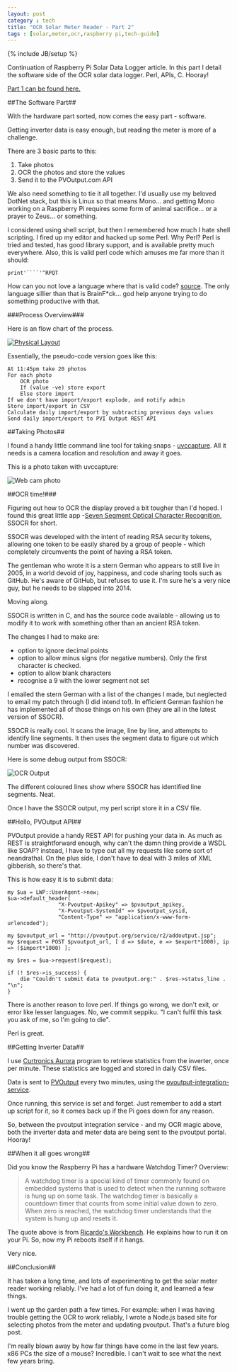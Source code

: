 ```yaml
---
layout: post
category : tech
title: "OCR Solar Meter Reader - Part 2"
tags : [solar,meter,ocr,raspberry pi,tech-guide]
---
```

{% include JB/setup %}

Continuation of Raspberry Pi Solar Data Logger article. In this part I detail the software side of the OCR solar data logger. Perl, APIs, C. Hooray!

<!--more-->

<a href="{{ site.url }}/tech/2014/05/19/ocr-solar-meter-reader-part1/">Part 1 can be found here.</a>

##The Software Part##

With the hardware part sorted, now comes the easy part - software.

Getting inverter data is easy enough, but reading the meter is more of a challenge.

There are 3 basic parts to this:

1. Take photos
2. OCR the photos and store the values
3. Send it to the PVOutput.com API

We also need something to tie it all together. I'd usually use my beloved DotNet stack, but this is Linux so that means Mono... and getting Mono working on a Raspberry Pi requires some form of animal sacrifice... or a prayer to Zeus... or something.

I considered using shell script, but then I remembered how much I hate shell scripting. I fired up my editor and hacked up some Perl. Why Perl? Perl is tried and tested, has good library support, and is available pretty much everywhere. Also, this is valid perl code which amuses me far more than it should:

	print'````'^RPQT

How can you not love a language where that is valid code? [source](http://www.perlmonks.org/?node=Obfuscated%20Code). The only language sillier than that is BrainF*ck... god help anyone trying to do something productive with that.

###Process Overview###

Here is an flow chart of the process.

<a class="fancybox" rel="group" href="{{ site.url }}/assets/images/solar-process.png" title="Physical layout"><img class="img-responsive img-thumbnail" src="{{ site.url }}/assets/images/solar-process.png" alt="Physical Layout" /></a><br />

Essentially, the pseudo-code version goes like this:

	At 11:45pm take 20 photos
	For each photo
		OCR photo
		If (value -ve) store export
		Else store import
	If we don't have import/export explode, and notify admin
	Store import/export in CSV
	Calculate daily import/export by subtracting previous days values
	Send daily import/export to PVI Output REST API



##Taking Photos##

I found a handy little command line tool for taking snaps - [uvccapture](http://manpages.ubuntu.com/manpages/natty/man1/uvccapture.1.html). All it needs is a camera location and resolution and away it goes.

This is a photo taken with uvccapture:

<img class="img-responsive img-thumbnail" src="{{ site.url }}/assets/images/solar-webcam.jpg" alt="Web cam photo" />

##OCR time!###

Figuring out how to OCR the display proved a bit tougher than I'd hoped. I found this great little app -[Seven Segment Optical Character Recognition](http://www.unix-ag.uni-kl.de/~auerswal/ssocr/), SSOCR for short.

SSOCR was developed with the intent of reading RSA security tokens, allowing one token to be easily shared by a group of people - which completely circumvents the point of having a RSA token.

The gentleman who wrote it is a stern German who appears to still live in 2005, in a world devoid of joy, happiness, and code sharing tools such as GitHub. He's aware of GitHub, but refuses to use it. I'm sure he's a very nice guy, but he needs to be slapped into 2014.

Moving along.

SSOCR is written in C, and has the source code available - allowing us to modify it to work with something other than an ancient RSA token.

The changes I had to make are:

- option to ignore decimal points
- option to allow minus signs (for negative numbers). Only the first character is checked.
- option to allow blank characters
- recognise a 9 with the lower segment not set

I emailed the stern German with a list of the changes I made, but neglected to email my patch through (I did intend to!). In efficient German fashion he has implemented all of those things on his own (they are all in the latest version of SSOCR).

SSOCR is really cool. It scans the image, line by line, and attempts to identify line segments. It then uses the segment data to figure out which number was discovered.

Here is some debug output from SSOCR:

<img class="img-responsive img-thumbnail" src="{{ site.url }}/assets/images/solar-output.png" alt="OCR Output" />

The different coloured lines show where SSOCR has identified line segments. Neat.

Once I have the SSOCR output, my perl script store it in a CSV file.

##Hello, PVOutput API##

PVOutput provide a handy REST API for pushing your data in. As much as REST is straightforward enough, why can't the damn thing provide a WSDL like SOAP? instead, I have to type out all my requests like some sort of neandrathal. On the plus side, I don't have to deal with 3 miles of XML gibberish, so there's that.

This is how easy it is to submit data:

	my $ua = LWP::UserAgent->new;
	$ua->default_header(
					"X-Pvoutput-Apikey" => $pvoutput_apikey,
					"X-Pvoutput-SystemId" => $pvoutput_sysid,
					"Content-Type" => "application/x-www-form-urlencoded");

	my $pvoutput_url = "http://pvoutput.org/service/r2/addoutput.jsp";
	my $request = POST $pvoutput_url, [ d => $date, e => $export*1000), ip => ($import*1000) ];

	my $res = $ua->request($request);

	if (! $res->is_success) {
		die "Couldn't submit data to pvoutput.org:" . $res->status_line . "\n";
	}

There is another reason to love perl. If things go wrong, we don't exit, or error like lesser languages. No, we commit seppiku. "I can't fulfil this task you ask of me, so I'm going to die".

Perl is great.


##Getting Inverter Data##

I use [Curtronics Aurora](http://www.curtronics.com/Solar/AuroraData.html) program to retrieve statistics from the inverter, once per minute. These statistics are logged and stored in daily CSV files.

Data is sent to [PVOutput](http://pvoutput.org) every two minutes, using the [pvoutput-integration-service](https://bitbucket.org/pvoutput/pvoutput-integration-service).

Once running, this service is set and forget. Just remember to add a start up script for it, so it comes back up if the Pi goes down for any reason.

So, between the pvoutput integration service - and my OCR magic above, both the inverter data and meter data are being sent to the pvoutput portal. Hooray!

##When it all goes wrong##

Did you know the Raspberry Pi has a hardware Watchdog Timer? Overview:

>A watchdog timer is a special kind of timer commonly found on embedded systems that is used to detect when the running software is hung up on some task. The watchdog timer is basically a countdown timer that counts from some initial value down to zero. When zero is reached, the watchdog timer understands that the system is hung up and resets it.

The quote above is from [Ricardo's Workbench](http://blog.ricardoarturocabral.com/2013/01/auto-reboot-hung-raspberry-pi-using-on.html). He explains how to run it on your Pi. So, now my Pi reboots itself if it hangs.

Very nice.

##Conclusion##

It has taken a long time, and lots of experimenting to get the solar meter reader working reliably. I've had a lot of fun doing it, and learned a few things.

I went up the garden path a few times. For example: when I was having trouble getting the OCR to work reliably, I wrote a Node.js based site for selecting photos from the meter and updating pvoutput. That's a future blog post.

I'm really blown away by how far things have come in the last few years. x86 PCs the size of a mouse? Incredible. I can't wait to see what the next few years bring.
